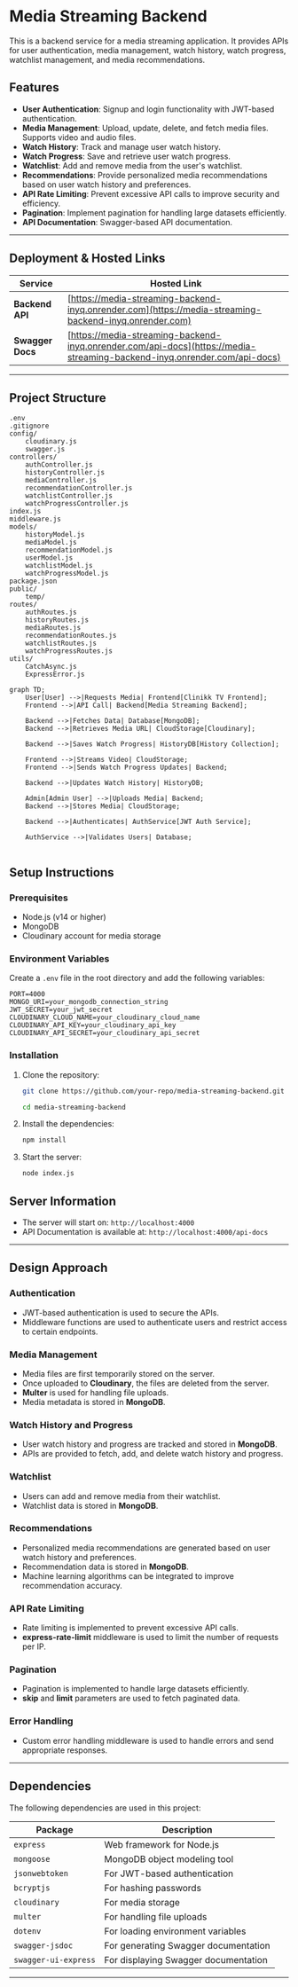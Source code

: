 # Media Streaming Backend

This is a backend service for a media streaming application. It provides APIs for user authentication, media management, watch history, watch progress, watchlist management, and media recommendations.

## Features

- **User Authentication**: Signup and login functionality with JWT-based authentication.
- **Media Management**: Upload, update, delete, and fetch media files. Supports video and audio files.
- **Watch History**: Track and manage user watch history.
- **Watch Progress**: Save and retrieve user watch progress.
- **Watchlist**: Add and remove media from the user's watchlist.
- **Recommendations**: Provide personalized media recommendations based on user watch history and preferences.
- **API Rate Limiting**: Prevent excessive API calls to improve security and efficiency.
- **Pagination**: Implement pagination for handling large datasets efficiently.
- **API Documentation**: Swagger-based API documentation.

--- 
## Deployment & Hosted Links

| Service      | Hosted Link |
|-------------|------------|
| **Backend API** | [https://media-streaming-backend-inyq.onrender.com](https://media-streaming-backend-inyq.onrender.com) |
| **Swagger Docs** | [https://media-streaming-backend-inyq.onrender.com/api-docs](https://media-streaming-backend-inyq.onrender.com/api-docs) |

---

## Project Structure

```plaintext
.env
.gitignore
config/
    cloudinary.js
    swagger.js
controllers/
    authController.js
    historyController.js
    mediaController.js
    recommendationController.js
    watchlistController.js
    watchProgressController.js
index.js
middleware.js
models/
    historyModel.js
    mediaModel.js
    recommendationModel.js
    userModel.js
    watchlistModel.js
    watchProgressModel.js
package.json
public/
    temp/
routes/
    authRoutes.js
    historyRoutes.js
    mediaRoutes.js
    recommendationRoutes.js
    watchlistRoutes.js
    watchProgressRoutes.js
utils/
    CatchAsync.js
    ExpressError.js    
```

```mermaid
graph TD;
    User[User] -->|Requests Media| Frontend[Clinikk TV Frontend];
    Frontend -->|API Call| Backend[Media Streaming Backend];
    
    Backend -->|Fetches Data| Database[MongoDB];
    Backend -->|Retrieves Media URL| CloudStorage[Cloudinary];
    
    Backend -->|Saves Watch Progress| HistoryDB[History Collection];
    
    Frontend -->|Streams Video| CloudStorage;
    Frontend -->|Sends Watch Progress Updates| Backend;
    
    Backend -->|Updates Watch History| HistoryDB;
    
    Admin[Admin User] -->|Uploads Media| Backend;
    Backend -->|Stores Media| CloudStorage;
    
    Backend -->|Authenticates| AuthService[JWT Auth Service];
    
    AuthService -->|Validates Users| Database;


```


## Setup Instructions

### Prerequisites

- Node.js (v14 or higher)
- MongoDB
- Cloudinary account for media storage

### Environment Variables

Create a `.env` file in the root directory and add the following variables:

```plaintext
PORT=4000
MONGO_URI=your_mongodb_connection_string
JWT_SECRET=your_jwt_secret
CLOUDINARY_CLOUD_NAME=your_cloudinary_cloud_name
CLOUDINARY_API_KEY=your_cloudinary_api_key
CLOUDINARY_API_SECRET=your_cloudinary_api_secret
```


### Installation

1. Clone the repository:

   ```sh
   git clone https://github.com/your-repo/media-streaming-backend.git
    ```
    ```sh
    cd media-streaming-backend
    ```

2. Install the dependencies:

    ```sh
    npm install
    ```
3. Start the server:

    ```sh
    node index.js
    ```


## Server Information
- The server will start on: `http://localhost:4000`
- API Documentation is available at: `http://localhost:4000/api-docs`

---

## Design Approach

### Authentication
- JWT-based authentication is used to secure the APIs.
- Middleware functions are used to authenticate users and restrict access to certain endpoints.

### Media Management
- Media files are first temporarily stored on the server.
- Once uploaded to **Cloudinary**, the files are deleted from the server.
- **Multer** is used for handling file uploads.
- Media metadata is stored in **MongoDB**.

### Watch History and Progress
- User watch history and progress are tracked and stored in **MongoDB**.
- APIs are provided to fetch, add, and delete watch history and progress.

### Watchlist
- Users can add and remove media from their watchlist.
- Watchlist data is stored in **MongoDB**.

### Recommendations
- Personalized media recommendations are generated based on user watch history and preferences.
- Recommendation data is stored in **MongoDB**.
- Machine learning algorithms can be integrated to improve recommendation accuracy.

### API Rate Limiting
- Rate limiting is implemented to prevent excessive API calls.
- **express-rate-limit** middleware is used to limit the number of requests per IP.

### Pagination
- Pagination is implemented to handle large datasets efficiently.
- **skip** and **limit** parameters are used to fetch paginated data.

### Error Handling
- Custom error handling middleware is used to handle errors and send appropriate responses.

---

## Dependencies
The following dependencies are used in this project:

| Package       | Description |
|--------------|-------------|
| `express`    | Web framework for Node.js |
| `mongoose`   | MongoDB object modeling tool |
| `jsonwebtoken` | For JWT-based authentication |
| `bcryptjs`   | For hashing passwords |
| `cloudinary` | For media storage |
| `multer`     | For handling file uploads |
| `dotenv`     | For loading environment variables |
| `swagger-jsdoc` | For generating Swagger documentation |
| `swagger-ui-express` | For displaying Swagger documentation |


---
